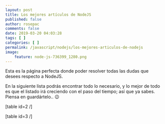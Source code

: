 ```yaml
---
layout: post
title: Los mejores artículos de NodeJS
published: false
author: rosepac
comments: false
date: 2019-03-20 04:03:28
tags: [ ]
categories: [ ]
permalink: /javascript/nodejs/los-mejores-articulos-de-nodejs
image:
    feature: node-js-736399_1280.png
---
```

Esta es la página perfecta donde poder resolver todas las dudas que desees respecto a NodeJS.

En la siguiente lista podrás encontrar todo lo necesario, y lo mejor de todo es que el listado irá creciendo con el paso del tiempo; así que ya sabes. Piensa en guardártelo.. 😉

[table id=2 /]

[table id=3 /]